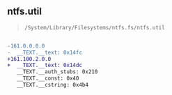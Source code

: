 ## ntfs.util

> `/System/Library/Filesystems/ntfs.fs/ntfs.util`

```diff

-161.0.0.0.0
-  __TEXT.__text: 0x14fc
+161.100.2.0.0
+  __TEXT.__text: 0x14dc
   __TEXT.__auth_stubs: 0x210
   __TEXT.__const: 0x40
   __TEXT.__cstring: 0x4b4

```
